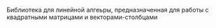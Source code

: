 Библиотека для линейной алгеьры, предназначенная для работы с квадратными матрицами и векторами-столбцами
